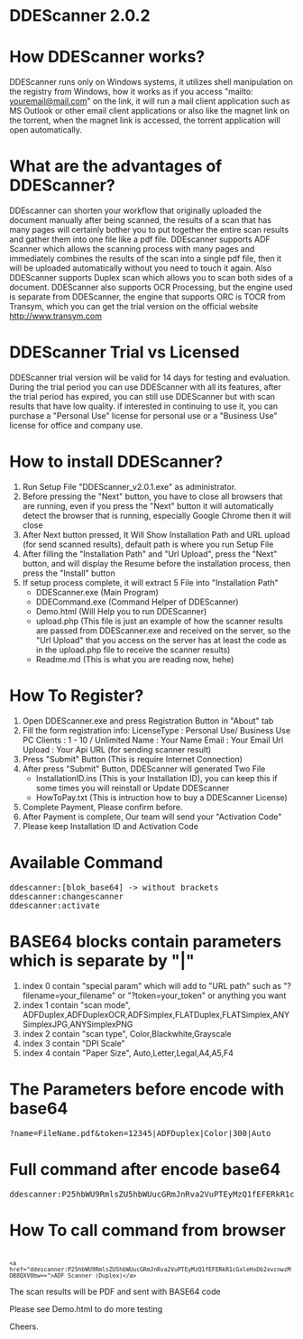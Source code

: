 DDEScanner 2.0.2
================

How DDEScanner works?
=====================
DDEScanner runs only on Windows systems, it utilizes shell manipulation on the registry from Windows, how it works as if you access "mailto: youremail@mail.com" on the link, it will run a mail client application such as MS Outlook or other email client applications or also like the magnet link on the torrent, when the magnet link is accessed, the torrent application will open automatically.

What are the advantages of DDEScanner?
======================================
DDEscanner can shorten your workflow that originally uploaded the document manually after being scanned, the results of a scan that has many pages will certainly bother you to put together the entire scan results and gather them into one file like a pdf file. DDEscanner supports ADF Scanner which allows the scanning process with many pages and immediately combines the results of the scan into a single pdf file, then it will be uploaded automatically without you need to touch it again. Also DDEScanner supports Duplex scan which allows you to scan both sides of a document. DDEScanner also supports OCR Processing, but the engine used is separate from DDEScanner, the engine that supports ORC is TOCR from Transym, which you can get the trial version on the official website http://www.transym.com

DDEScanner Trial vs Licensed
============================
DDEScanner trial version will be valid for 14 days for testing and evaluation. During the trial period you can use DDEScanner with all its features, after the trial period has expired, you can still use DDEScanner but with scan results that have low quality. if interested in continuing to use it, you can purchase a "Personal Use" license for personal use or a "Business Use" license for office and company use.

How to install DDEScanner?
==========================
1. Run Setup File "DDEScanner_v2.0.1.exe" as administrator.
2. Before pressing the "Next" button, you have to close all browsers that are running, even if you press the "Next" button it will automatically detect the browser that is running, especially Google Chrome then it will close
3. After Next button pressed, It Will Show Installation Path and URL upload (for send scanned results), default path is where you run Setup File
4. After filling the "Installation Path" and "Url Upload", press the "Next" button, and will display the Resume before the installation process, then press the "Install" button
5. If setup process complete, it will extract 5 File into "Installation Path"
	- DDEScanner.exe (Main Program)
	- DDECommand.exe (Command Helper of DDEScanner)
	- Demo.html (Will Help you to run DDEScanner)
	- upload.php (This file is just an example of how the scanner results are passed from DDEScanner.exe and received on the server, so the "Url Upload" that you access on the server has at least the code as in the upload.php file to receive the scanner results)
	- Readme.md (This is what you are reading now, hehe)


How To Register?
================
1. Open DDEScanner.exe and press Registration Button in "About" tab
2. Fill the form registration info:
	LicenseType	: Personal Use/ Business Use
	PC Clients	: 1 - 10 / Unlimited
	Name		: Your Name
	Email		: Your Email
	Url Upload	: Your Api URL (for sending scanner result)
3. Press "Submit" Button (This is require Internet Connection)
4. After press "Submit" Button, DDEScanner will generated Two File
	- InstallationID.ins (This is your Installation ID), you can keep this if some times you will reinstall or Update DDEScanner
	- HowToPay.txt (This is intruction how to buy a DDEScanner License)
5. Complete Payment, Please confirm before.
6. After Payment is complete, Our team will send your "Activation Code"
7. Please keep Installation ID and Activation Code


Available Command
=================
<pre>ddescanner:[blok_base64] -> without brackets
ddescanner:changescanner
ddescanner:activate
</pre>

BASE64 blocks contain parameters which is separate by "|"
=========================================================
1. index 0 contain "special param" which will add to "URL path" such as "?filename=your_filename" or "?token=your_token" or anything you want
2. index 1 contain "scan mode", ADFDuplex,ADFDuplexOCR,ADFSimplex,FLATDuplex,FLATSimplex,ANYSimplexJPG,ANYSimplexPNG
3. index 2 contain "scan type", Color,Blackwhite,Grayscale
4. index 3 contain "DPI Scale"
5. index 4 contain "Paper Size", Auto,Letter,Legal,A4,A5,F4

The Parameters before encode with base64
========================================
<pre>?name=FileName.pdf&token=12345|ADFDuplex|Color|300|Auto</pre>

Full command after encode base64
================================
<pre>ddescanner:P25hbWU9RmlsZU5hbWUucGRmJnRva2VuPTEyMzQ1fEFERkR1cGxleHxDb2xvcnwzMDB8QXV0bw==</pre>

How To call command from browser
================================
<br><code>`<a href="ddescanner:P25hbWU9RmlsZU5hbWUucGRmJnRva2VuPTEyMzQ1fEFERkR1cGxleHxDb2xvcnwzMDB8QXV0bw==">ADF Scanner (Duplex)</a>`</code>


The scan results will be PDF and sent with BASE64 code

Please see Demo.html to do more testing

Cheers.
